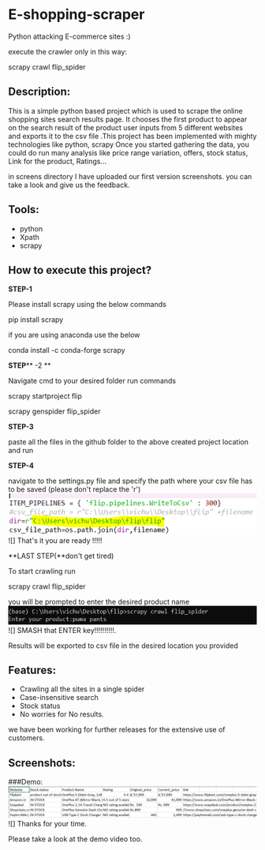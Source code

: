 
#
# E-shopping-scraper

Python attacking E-commerce sites :)

execute the crawler only in this way:

scrapy crawl flip\_spider

## **Description:**

This is a simple python based project which is used to scrape the online shopping sites search results page. It chooses the first product to appear on the search result of the product user inputs from 5 different websites and exports it to the csv file  .This project has been implemented with mighty technologies like python, scrapy  Once you started gathering the data, you could do run many analysis like price range variation, offers, stock status, Link for the product, Ratings…

in screens directory I have uploaded our first version screenshots. you can take a look and give us the feedback.

## **Tools:**

- python
- Xpath
- scrapy

## **How to execute this project?**

**STEP-1**

Please install scrapy using the below commands

pip install scrapy

if you are using anaconda use the below

conda install -c conda-forge scrapy

**STEP**** -2       **

Navigate cmd to your desired folder run commands

scrapy startproject flip

scrapy genspider flip\_spider

**STEP-3**

paste all the files in the github folder to the above created project location and run

**STEP-4**

navigate to the settings.py file and specify the path where your csv file has to be saved (please don&#39;t replace the &#39;r&#39;)
 ![alt text](https://github.com/vishnu-sagar/data-science/blob/master/scraping%20e-commerce%20sites/screens/file.PNG)
 ![]
That&#39;s it you are ready !!!!!

**LAST STEP(**don&#39;t get tired)

To start crawling run

scrapy crawl flip\_spider

you will be prompted to enter the desired product name
![alt text](https://github.com/vishnu-sagar/data-science/blob/master/scraping%20e-commerce%20sites/screens/input.PNG)
 ![]
SMASH that ENTER key!!!!!!!!!!.

Results will be exported to csv file in the desired location you provided

## **Features:**

- Crawling all the sites in a single spider
- Case-insensitive search
- Stock status
- No worries for No results.

we have been working for further releases for the extensive use of customers.

## **Screenshots:**

###Demo:
![alt text](https://github.com/vishnu-sagar/data-science/blob/master/scraping%20e-commerce%20sites/screens/output.PNG)
 ![]
Thanks for your time.

Please take a look at the demo video too.



